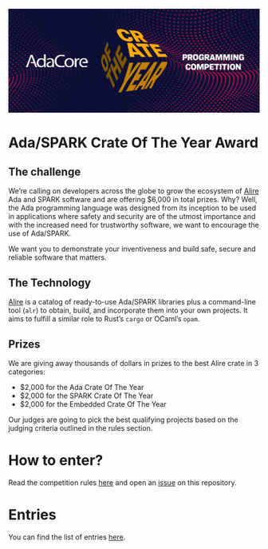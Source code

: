 ![](banner.jpg)
# Ada/SPARK Crate Of The Year Award

## The challenge

We’re calling on developers across the globe to grow the ecosystem of [Alire](https://alire.ada.dev) Ada and SPARK software and are offering $6,000 in total prizes. Why? Well, the Ada programming language was designed from its inception to be used in applications where safety and security are of the utmost importance and with the increased need for trustworthy software, we want to encourage the use of Ada/SPARK.

We want you to demonstrate your inventiveness and build safe, secure and reliable software that matters.

## The Technology

[Alire](https://alire.ada.dev) is a catalog of ready-to-use Ada/SPARK libraries plus a command-line tool (`alr`) to obtain, build, and incorporate them into your own projects. It aims to fulfill a similar role to Rust’s `cargo` or OCaml’s `opam`.

## Prizes

We are giving away thousands of dollars in prizes to the best Alire crate in 3 categories:
 - $2,000 for the Ada Crate Of The Year
 - $2,000 for the SPARK Crate Of The Year
 - $2,000 for the Embedded Crate Of The Year

Our judges are going to pick the best qualifying projects based on the judging criteria outlined in the rules section.

# How to enter?

Read the competition rules [here](terms_and_conditions.md) and open an [issue](https://github.com/AdaCore/Ada-SPARK-Crate-Of-The-Year/issues/new/choose) on this repository.

# Entries

You can find the list of entries [here](https://github.com/AdaCore/Ada-SPARK-Crate-Of-The-Year/labels/COTY2021).
